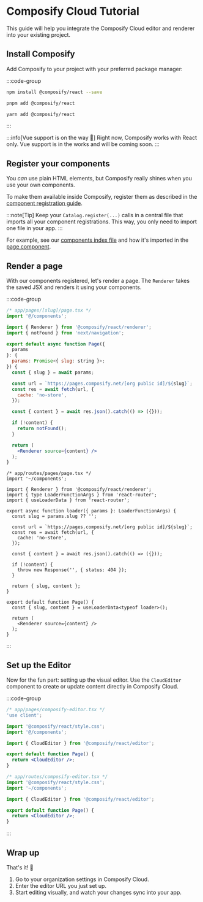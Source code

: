 # Composify Cloud Tutorial

This guide will help you integrate the Composify Cloud editor and renderer into your existing project.

## Install Composify

Add Composify to your project with your preferred package manager:

:::code-group
```bash [npm]
npm install @composify/react --save
```

```bash [pnpm]
pnpm add @composify/react
```

```bash [yarn]
yarn add @composify/react
```
:::

:::info[Vue support is on the way 🚀]
Right now, Composify works with React only. Vue support is in the works and will be coming soon.
:::

## Register your components

You _can_ use plain HTML elements, but Composify really shines when you use your own components.

To make them available inside Composify, register them as described in the [component registration guide](/docs/catalog#registering-a-component).

:::note[Tip]
Keep your `Catalog.register(...)` calls in a central file that imports all your component registrations. This way, you only need to import one file in your app.
:::

For example, see our [components index file](https://github.com/composify-js/composify/blob/main/examples/nextjs/components/index.ts) and how it's imported in the [page component](https://github.com/composify-js/composify/blob/main/examples/nextjs/app/%5Bslug%5D/page.tsx#L1).

## Render a page

With our components registered, let's render a page. The `Renderer` takes the saved JSX and renders it using your components.

:::code-group
```jsx showLineNumbers [Next.js]
/* app/pages/[slug]/page.tsx */
import '@/components';

import { Renderer } from '@composify/react/renderer';
import { notFound } from 'next/navigation';

export default async function Page({
  params
}: {
  params: Promise<{ slug: string }>;
}) {
  const { slug } = await params;

  const url = `https://pages.composify.net/[org public id]/${slug}`;
  const res = await fetch(url, {
    cache: 'no-store',
  });

  const { content } = await res.json().catch(() => ({}));

  if (!content) {
    return notFound();
  }

  return (
    <Renderer source={content} />
  );
}
```

```tsx showLineNumbers [React Router]
/* app/routes/pages/page.tsx */
import '~/components';

import { Renderer } from '@composify/react/renderer';
import { type LoaderFunctionArgs } from 'react-router';
import { useLoaderData } from 'react-router';

export async function loader({ params }: LoaderFunctionArgs) {
  const slug = params.slug ?? '';

  const url = `https://pages.composify.net/[org public id]/${slug}`;
  const res = await fetch(url, {
    cache: 'no-store',
  });

  const { content } = await res.json().catch(() => ({}));

  if (!content) {
    throw new Response('', { status: 404 });
  }

  return { slug, content };
}

export default function Page() {
  const { slug, content } = useLoaderData<typeof loader>();

  return (
    <Renderer source={content} />
  );
}
```
:::

## Set up the Editor

Now for the fun part: setting up the visual editor. Use the `CloudEditor` component to create or update content directly in Composify Cloud.

:::code-group
```jsx showLineNumbers [Next.js]
/* app/pages/composify-editor.tsx */
'use client';

import '@composify/react/style.css';
import '@/components';

import { CloudEditor } from '@composify/react/editor';

export default function Page() {
  return <CloudEditor />;
}
```

```jsx showLineNumbers [React Router]
/* app/routes/composify-editor.tsx */
import '@composify/react/style.css';
import '~/components';

import { CloudEditor } from '@composify/react/editor';

export default function Page() {
  return <CloudEditor />;
}
```
:::

## Wrap up

That's it! 🎉

1. Go to your organization settings in Composify Cloud.
2. Enter the editor URL you just set up.
3. Start editing visually, and watch your changes sync into your app.
